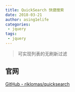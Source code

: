 ```yaml
---
title: QuickSearch 快捷搜索
date: 2018-03-21
author: asing1elife
categories:
 - jquery
tags:
 - jquery
---
```

> 可实现列表的无刷新过滤  

## 官网
[GitHub - riklomas/quicksearch](https://github.com/riklomas/quicksearch)